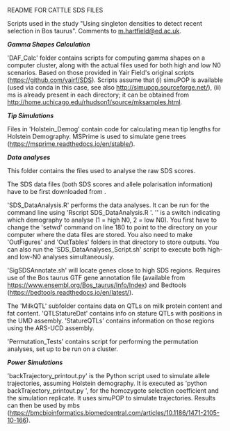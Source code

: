 README FOR CATTLE SDS FILES

Scripts used in the study "Using singleton densities to detect recent selection in Bos taurus". Comments to m.hartfield@ed.ac.uk.

***Gamma Shapes Calculation***

'DAF_Calc' folder contains scripts for computing gamma shapes on a computer cluster, along with the actual files used for both high and low N0 scenarios. Based on those provided in Yair Field's original scripts (https://github.com/yairf/SDS). Scripts assume that (i) simuPOP is available (used via conda in this case, see also http://simupop.sourceforge.net/), (ii) ms is already present in each directory; it can be obtained from http://home.uchicago.edu/rhudson1/source/mksamples.html.

***Tip Simulations***

Files in 'Holstein_Demog' contain code for calculating mean tip lengths for Holstein Demography. MSPrime is used to simulate gene trees (https://msprime.readthedocs.io/en/stable/).

***Data analyses***

This folder contains the files used to analyse the raw SDS scores.

The SDS data files (both SDS scores and allele polarisation information) have to be first downloaded from <DRYAD URL HERE>.

'SDS_DataAnalysis.R' performs the data analyses. It can be run for the command line using 'Rscript SDS_DataAnalysis.R <Demog>'. '<Demog>' is a switch indicating which demography to analyse (1 = high N0, 2 = low N0). You first have to change the 'setwd' command on line 180 to point to the directory on your computer where the data files are stored. You also need to make 'OutFigures' and 'OutTables' folders in that directory to store outputs. You can also run the 'SDS_DataAnalyses_Script.sh' script to execute both high- and low-N0 analyses simultaneously.

'SigSDSAnnotate.sh' will locate genes close to high SDS regions. Requires use of the Bos taurus GTF gene annotation file (available from https://www.ensembl.org/Bos_taurus/Info/Index) and Bedtools (https://bedtools.readthedocs.io/en/latest/).

The 'MilkQTL' subfolder contains data on QTLs on milk protein content and fat content. 'QTLStatureDat' contains info on stature QTLs with positions in the UMD assembly. 'StatureQTLs' contains information on those regions using the ARS-UCD assembly.

'Permutation_Tests' contains script for performing the permutation analyses, set up to be run on a cluster.

***Power Simulations***

'backTrajectory_printout.py' is the Python script used to simulate allele trajectories, assuming Holstein demography. It is executed as 'python backTrajectory_printout.py <Sel> <Rep>', for <Sel> the homozygote selection coefficient and <Rep> the simulation replicate. It uses simuPOP to simulate trajectories. Results can then be used by mbs (https://bmcbioinformatics.biomedcentral.com/articles/10.1186/1471-2105-10-166).
